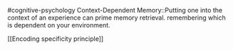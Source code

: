 #cognitive-psychology 
Context-Dependent Memory::Putting one into the context of an experience can prime memory retrieval. remembering which is dependent on your environment.
<!--SR:!2024-04-15,6,250-->

[[Encoding specificity principle]]
